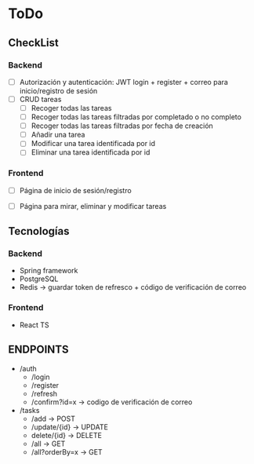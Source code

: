 # ToDo

## CheckList
### Backend
- [ ] Autorización y autenticación: JWT login + register + correo para inicio/registro de sesión
- [ ] CRUD tareas
  - [ ] Recoger todas las tareas
  - [ ] Recoger todas las tareas filtradas por completado o no completo
  - [ ] Recoger todas las tareas filtradas por fecha de creación
  - [ ] Añadir una tarea
  - [ ] Modificar una tarea identificada por id
  - [ ] Eliminar una tarea identificada por id

### Frontend
- [ ] Página de inicio de sesión/registro
- [ ] Página para mirar, eliminar y modificar tareas


## Tecnologías
### Backend
- Spring framework
- PostgreSQL
- Redis -> guardar token de refresco + código de verificación de correo

### Frontend
- React TS


## ENDPOINTS
- /auth
  - /login
  - /register
  - /refresh
  - /confirm?id=x -> codigo de verificación de correo
- /tasks
  - /add  -> POST
  - /update/{id}  -> UPDATE
  - delete/{id}  -> DELETE
  - /all  -> GET
  - /all?orderBy=x  -> GET